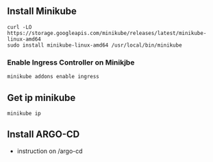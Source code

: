 ## Install Minikube
```shell
curl -LO https://storage.googleapis.com/minikube/releases/latest/minikube-linux-amd64
sudo install minikube-linux-amd64 /usr/local/bin/minikube
```
### Enable Ingress Controller on Minikjbe
```
minikube addons enable ingress
```
## Get ip minikube
```
minikube ip
```

## Install ARGO-CD
 - instruction on /argo-cd



